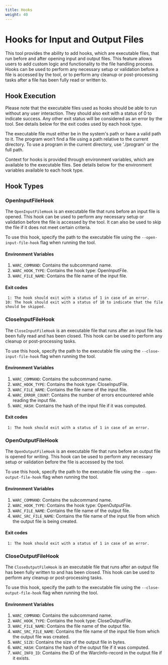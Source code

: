 ```yaml
---
title: Hooks
weight: 40
---
```


# Hooks for Input and Output Files

This tool provides the ability to add hooks, which are executable files, that run before and after opening input and output files.
This feature allows users to add custom logic and functionality to the file handling process.
Hooks can be used to perform any necessary setup or validation before a file is accessed by the tool,
or to perform any cleanup or post-processing tasks after a file has been fully read or written to.

## Hook Execution
Please note that the executable files used as hooks should be able to run without any user interaction.
They should also exit with a status of 0 to indicate success. Any other exit status will be considered as an error by the tool.
See details below for the exit codes used by each hook type.

The executable file must either be in the system's path or have a valid path to it.
The program won't find a file using a path relative to the current directory. To use a program in the current directory, use './program' or the full path.

Context for hooks is provided through environment variables, which are available to the executable files.
See details below for the environment variables available to each hook type.

## Hook Types

### OpenInputFileHook

The `OpenInputFileHook` is an executable file that runs before an input file is opened.
This hook can be used to perform any necessary setup or validation before the file is accessed by the tool.
It can also be used to skip the file if it does not meet certain criteria.

To use this hook, specify the path to the executable file using the `--open-input-file-hook` flag when running the tool.

#### Environment Variables
1. `WARC_COMMAND`: Contains the subcommand name.
2. `WARC_HOOK_TYPE`: Contains the hook type: OpenInputFile.
3. `WARC_FILE_NAME`: Contains the file name of the input file.

#### Exit codes
     1: The hook should exit with a status of 1 in case of an error.
    10: The hook should exit with a status of 10 to indicate that the file should be skipped.

### CloseInputFileHook

The `CloseInputFileHook` is an executable file that runs after an input file has been fully read and has been closed.
This hook can be used to perform any cleanup or post-processing tasks.

To use this hook, specify the path to the executable file using the `--close-input-file-hook` flag when running the tool.

#### Environment Variables
1. `WARC_COMMAND`: Contains the subcommand name.
2. `WARC_HOOK_TYPE`: Contains the hook type: CloseInputFile.
3. `WARC_FILE_NAME`: Contains the file name of the input file.
4. `WARC_ERROR_COUNT`: Contains the number of errors encountered while reading the input file.
5. `WARC_HASH`: Contains the hash of the input file if it was computed.

#### Exit codes
     1: The hook should exit with a status of 1 in case of an error.

### OpenOutputFileHook

The `OpenOutputFileHook` is an executable file that runs before an output file is opened for writing.
This hook can be used to perform any necessary setup or validation before the file is accessed by the tool.

To use this hook, specify the path to the executable file using the `--open-output-file-hook` flag when running the tool.

#### Environment Variables
1. `WARC_COMMAND`: Contains the subcommand name.
2. `WARC_HOOK_TYPE`: Contains the hook type: OpenOutputFile.
3. `WARC_FILE_NAME`: Contains the file name of the output file.
4. `WARC_SRC_FILE_NAME`: Contains the file name of the input file from which the output file is being created.

#### Exit codes
     1: The hook should exit with a status of 1 in case of an error.

### CloseOutputFileHook

The `CloseOutputFileHook` is an executable file that runs after an output file has been fully written to and has been closed.
This hook can be used to perform any cleanup or post-processing tasks.

To use this hook, specify the path to the executable file using the `--close-output-file-hook` flag when running the tool.

#### Environment Variables
1. `WARC_COMMAND`: Contains the subcommand name.
2. `WARC_HOOK_TYPE`: Contains the hook type: CloseOutputFile.
3. `WARC_FILE_NAME`: Contains the file name of the output file.
4. `WARC_SRC_FILE_NAME`: Contains the file name of the input file from which the output file was created.
5. `WARC_SIZE`: Contains the size of the output file in bytes.
6. `WARC_HASH`: Contains the hash of the output file if it was computed.
7. `WARC_INFO_ID`: Contains the ID of the WarcInfo-record in the output file if it exists.
